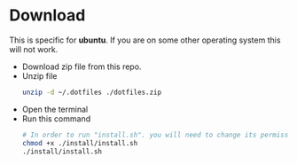 # Download

This is specific for **ubuntu**. If you are on some other operating system this will not work.
- Download zip file from this repo.
- Unzip file
    ```sh
    unzip -d ~/.dotfiles ./dotfiles.zip
    ```
- Open the terminal
- Run this command
    ```sh
    # In order to run "install.sh". you will need to change its permission first.
    chmod +x ./install/install.sh
    ./install/install.sh
    ```
